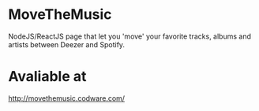 # MoveTheMusic

NodeJS/ReactJS page that let you 'move' your favorite tracks, albums and artists between Deezer and Spotify.

# Avaliable at

http://movethemusic.codware.com/
